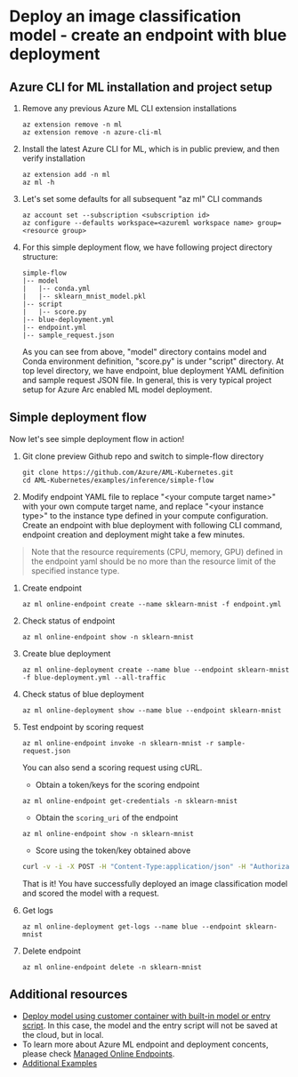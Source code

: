 
# Deploy an image classification model - create an endpoint with blue deployment

## Azure CLI for ML installation and project setup

1. Remove any previous Azure ML CLI extension installations

    ```azurecli
    az extension remove -n ml
    az extension remove -n azure-cli-ml
    ```

1. Install the latest Azure CLI for ML, which is in public preview, and then verify installation

    ```azurecli
    az extension add -n ml
    az ml -h
    ```

1. Let's set some defaults for all subsequent "az ml" CLI commands

    ```azurecli
    az account set --subscription <subscription id>
    az configure --defaults workspace=<azureml workspace name> group=<resource group>
    ```

1. For this simple deployment flow, we have following project directory structure:

    ``` code
    simple-flow
    |-- model
    |   |-- conda.yml
    |   |-- sklearn_mnist_model.pkl
    |-- script
    |   |-- score.py
    |-- blue-deployment.yml
    |-- endpoint.yml
    |-- sample_request.json
    ```

    As you can see from above, "model" directory contains model and Conda environment definition, "score.py" is under "script" directory. At top level directory, we have endpoint, blue deployment YAML definition and sample request JSON file. In general, this is very typical project setup for Azure Arc enabled ML model deployment.

## Simple deployment flow

Now let's see simple deployment flow in action!

1. Git clone preview Github repo and switch to simple-flow directory

    ```console
    git clone https://github.com/Azure/AML-Kubernetes.git
    cd AML-Kubernetes/examples/inference/simple-flow
    ```

1. Modify endpoint YAML file to replace "\<your compute target name>" with your own compute target name, and replace "\<your instance type>" to the instance type defined in your compute configuration. Create an endpoint with blue deployment with following CLI command, endpoint creation and deployment might take a few minutes.

> Note that the resource requirements (CPU, memory, GPU) defined in the endpoint yaml should be no more than the resource limit of the specified instance type.


1. Create endpoint
    ```azurecli
    az ml online-endpoint create --name sklearn-mnist -f endpoint.yml
    ```
1. Check status of endpoint

    ```azurecli
    az ml online-endpoint show -n sklearn-mnist
    ```

1. Create blue deployment
    ```azurecli
    az ml online-deployment create --name blue --endpoint sklearn-mnist -f blue-deployment.yml --all-traffic
    ```

1. Check status of blue deployment

    ```azurecli
    az ml online-deployment show --name blue --endpoint sklearn-mnist
    ```

1. Test endpoint by scoring request

    ```azurecli
    az ml online-endpoint invoke -n sklearn-mnist -r sample-request.json
    ```

    You can also send a scoring request using cURL.

    * Obtain a token/keys for the scoring endpoint

    ```azurecli
    az ml online-endpoint get-credentials -n sklearn-mnist
    ```

    * Obtain the `scoring_uri` of the endpoint
  
    ```azurecli
    az ml online-endpoint show -n sklearn-mnist
    ```
  
    * Score using the token/key obtained above

    ```bash
    curl -v -i -X POST -H "Content-Type:application/json" -H "Authorization: Bearer <key_or_token>" -d '<sample_data>' <scoring_uri>
    ```

    That is it! You have successfully deployed an image classification model and scored the model with a request.

1. Get logs

    ```azurecli
    az ml online-deployment get-logs --name blue --endpoint sklearn-mnist
    ```

1. Delete endpoint

    ```azurecli
    az ml online-endpoint delete -n sklearn-mnist
    ```

## Additional resources

* [Deploy model using customer container with built-in model or entry script](inference-byoc.md). In this case, the model and the entry script will not be saved at the cloud, but in local.
* To learn more about Azure ML endpoint and deployment concents, please check [Managed Online Endpoints](https://docs.microsoft.com/azure/machine-learning/how-to-deploy-managed-online-endpoints).
* [Additional Examples](https://github.com/Azure/azureml-examples/tree/main/cli/endpoints/online)
